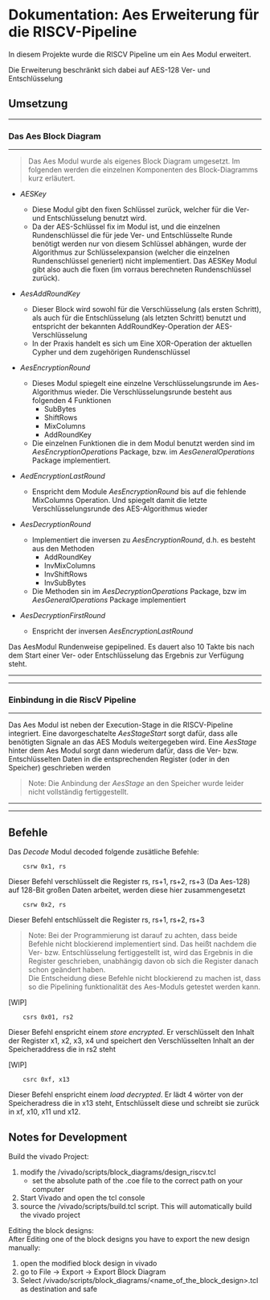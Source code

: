 # Dokumentation: Aes Erweiterung für die RISCV-Pipeline

In diesem Projekte wurde die RISCV Pipeline um ein Aes Modul erweitert.

Die Erweiterung beschränkt sich dabei auf AES-128 Ver- und Entschlüsselung
## Umsetzung

---
### Das Aes Block Diagram

---

>Das Aes Modul wurde als eigenes Block Diagram umgesetzt. Im folgenden werden die einzelnen Komponenten des Block-Diagramms kurz erläutert.

- *AESKey*
    - Diese Modul gibt den fixen Schlüssel zurück, welcher für die Ver- und Entschlüsselung benutzt wird. 
    - Da der AES-Schlüssel fix im Modul ist, und die einzelnen Rundenschlüssel die für jede Ver- und Entschlüsselte Runde benötigt werden nur von diesem Schlüssel abhängen, wurde der Algorithmus zur Schlüsselexpansion (welcher die einzelnen Rundenschlüssel generiert) nicht implementiert. Das AESKey Modul gibt also auch die fixen (im vorraus berechneten Rundenschlüssel zurück).

- *AesAddRoundKey*
    - Dieser Block wird sowohl für die Verschlüsselung (als ersten Schritt), als auch für die Entschlüsselung (als letzten Schritt) benutzt und entspricht der bekannten AddRoundKey-Operation der AES-Verschlüsselung
    - In der Praxis handelt es sich um Eine XOR-Operation der aktuellen Cypher und dem zugehörigen Rundenschlüssel

- *AesEncryptionRound*
    - Dieses Modul spiegelt eine einzelne Verschlüsselungsrunde im Aes-Algorithmus wieder. Die Verschlüsselungsrunde besteht aus folgenden 4 Funktionen
        - SubBytes 
        - ShiftRows
        - MixColumns
        - AddRoundKey
    - Die einzelnen Funktionen die in dem Modul benutzt werden sind im *AesEncryptionOperations* Package, bzw. im *AesGeneralOperations* Package implementiert.

- *AedEncryptionLastRound*
  - Enspricht dem Module *AesEncryptionRound* bis auf die fehlende MixColumns Operation. Und spiegelt damit die letzte Verschlüsselungsrunde des AES-Algorithmus wieder

- *AesDecryptionRound*
  - Implementiert die inversen zu *AesEncryptionRound*, d.h. es besteht aus den Methoden 
    - AddRoundKey
    - InvMixColumns
    - InvShiftRows
    - InvSubBytes
  - Die Methoden sin im *AesDecryptionOperations* Package, bzw im *AesGeneralOperations* Package implementiert

- *AesDecryptionFirstRound*
  - Enspricht der inversen *AesEncryptionLastRound*

Das AesModul Rundenweise gepipelined. Es dauert also 10 Takte bis nach dem Start einer Ver- oder Entschlüsselung das Ergebnis zur Verfügung steht.

---
---
### Einbindung in die RiscV Pipeline
---
Das Aes Modul ist neben der Execution-Stage in die RISCV-Pipeline integriert. Eine davorgeschatelte *AesStageStart* sorgt dafür, dass alle benötigten Signale an das AES Moduls weitergegeben wird. Eine *AesStage* hinter dem Aes Modul sorgt dann wiederum dafür, dass die Ver- bzw. Entschlüsselten Daten in die entsprechenden Register (oder in den Speicher) geschrieben werden

> Note: Die Anbindung der *AesStage* an den Speicher wurde leider nicht vollständig fertiggestellt.

---
---

## Befehle

Das *Decode* Modul decoded folgende zusätliche Befehle: 

```
    csrw 0x1, rs
```
Dieser Befehl verschlüsselt die Register rs, rs+1, rs+2, rs+3 (Da Aes-128) auf 128-Bit großen Daten arbeitet, werden diese hier zusammengesetzt

```
    csrw 0x2, rs
```

Dieser Befehl entschlüsselt die Register rs, rs+1, rs+2, rs+3

> Note: Bei der Programmierung ist darauf zu achten, dass beide Befehle nicht blockierend implementiert sind. Das heißt nachdem die Ver- bzw. Entschlüsselung fertiggestellt ist, wird das Ergebnis in die Register geschrieben, unabhängig davon ob sich die Register danach schon geändert haben.\
> Die Entscheidung diese Befehle nicht blockierend zu machen ist, dass so die Pipelining funktionalität des Aes-Moduls getestet werden kann.


[WIP]
```
    csrs 0x01, rs2
```
Dieser Befehl enspricht einem *store encrypted*. Er verschlüsselt den Inhalt der Register x1, x2, x3, x4 und speichert den Verschlüsselten Inhalt an der Speicheraddress die in rs2 steht

[WIP]
```
    csrc 0xf, x13
```
Dieser Befehl enspricht einem *load decrypted*. Er lädt 4 wörter von der Speicheradress die in x13 steht, Entschlüsselt diese und schreibt sie zurück in xf, x10, x11 und x12.

## Notes for Development

Build the vivado Project:
1. modify the /vivado/scripts/block_diagrams/design_riscv.tcl
   - set the absolute path of the .coe file to the correct path on your computer
2. Start Vivado and open the tcl console
3. source the /vivado/scripts/build.tcl script. This will automatically build the vivado project

Editing the block designs:\
After Editing one of the block designs you have to export the new design manually: 
1. open the modified block design in vivado
2. go to File -> Export -> Export Block Diagram
3. Select /vivado/scripts/block_diagrams/<name_of_the_block_design>.tcl as destination and safe

